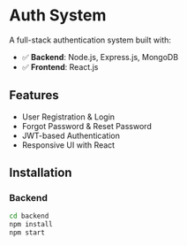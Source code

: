 # Auth System

A full-stack authentication system built with:

- ✅ **Backend**: Node.js, Express.js, MongoDB
- ✅ **Frontend**: React.js

## Features

- User Registration & Login
- Forgot Password & Reset Password
- JWT-based Authentication
- Responsive UI with React

## Installation

### Backend
```bash
cd backend
npm install
npm start

